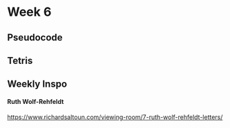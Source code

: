 # Week 6

## Pseudocode

## Tetris

## Weekly Inspo
#### Ruth Wolf-Rehfeldt
https://www.richardsaltoun.com/viewing-room/7-ruth-wolf-rehfeldt-letters/

